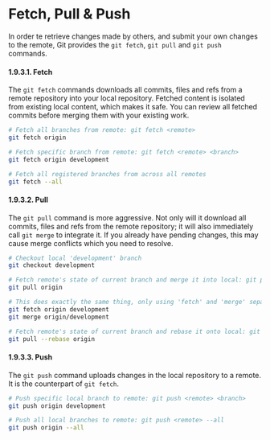 # Fetch, Pull & Push

In order te retrieve changes made by others, and submit your own changes to the remote, Git provides the `git fetch`, `git pull` and `git push` commands.

#### 1.9.3.1. Fetch

The `git fetch` commands downloads all commits, files and refs from a remote repository into your local repository. Fetched content is isolated from existing local content, which makes it safe. You can review all fetched commits before merging them with your existing work.

```bash
# Fetch all branches from remote: git fetch <remote>
git fetch origin

# Fetch specific branch from remote: git fetch <remote> <branch>
git fetch origin development

# Fetch all registered branches from across all remotes
git fetch --all
```

#### 1.9.3.2. Pull

The `git pull` command is more aggressive. Not only will it download all commits, files and refs from the remote repository; it will also immediately call `git merge` to integrate it. If you already have pending changes, this may cause merge conflicts which you need to resolve.

```bash
# Checkout local 'development' branch
git checkout development

# Fetch remote's state of current branch and merge it into local: git pull <remote>
git pull origin

# This does exactly the same thing, only using 'fetch' and 'merge' separately
git fetch origin development
git merge origin/development

# Fetch remote's state of current branch and rebase it onto local: git pull --rebase <remote>
git pull --rebase origin
```

#### 1.9.3.3. Push

The `git push` command uploads changes in the local repository to a remote. It is the counterpart of `git fetch`.

```bash
# Push specific local branch to remote: git push <remote> <branch>
git push origin development

# Push all local branches to remote: git push <remote> --all
git push origin --all
```